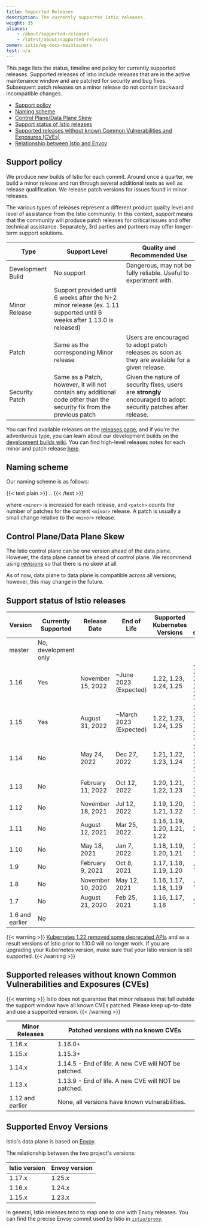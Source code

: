 ```yaml
---
title: Supported Releases
description: The currently supported Istio releases.
weight: 35
aliases:
    - /about/supported-releases
    - /latest/about/supported-releases
owner: istio/wg-docs-maintainers
test: n/a
---
```


This page lists the status, timeline and policy for currently supported releases. Supported releases of Istio include
releases that are in the active maintenance window and are patched for security and bug fixes. Subsequent patch releases
on a minor release do not contain backward incompatible changes.

- [Support policy](#support-policy)
- [Naming scheme](#naming-scheme)
- [Control Plane/Data Plane Skew](#control-planedata-plane-skew)
- [Support status of Istio releases](#support-status-of-istio-releases)
- [Supported releases without known Common Vulnerabilities and Exposures (CVEs)](#supported-releases-without-known-common-vulnerabilities-and-exposures-cves)
- [Relationship between Istio and Envoy](#supported-envoy-versions)

## Support policy

We produce new builds of Istio for each commit. Around once a quarter, we build a minor release and run through several
additional tests as well as release qualification. We release patch versions for issues found in minor releases.

The various types of releases represent a different product quality level and level of assistance from the Istio community.
In this context, *support* means that the community will produce patch releases for critical issues and offer technical
assistance. Separately, 3rd parties and partners may offer longer-term support solutions.

| Type              | Support Level                                                                                                          | Quality and Recommended Use                                                                                    |
| ----------------- | ---------------------------------------------------------------------------------------------------------------------- | -------------------------------------------------------------------------------------------------------------- |
| Development Build | No support                                                                                                             | Dangerous, may not be fully reliable. Useful to experiment with.                                               |
| Minor Release     | Support provided until 6 weeks after the N+2 minor release (ex. 1.11 supported until 6 weeks after 1.13.0 is released) |
| Patch             | Same as the corresponding Minor release                                                                                | Users are encouraged to adopt patch releases as soon as they are available for a given release.                |
| Security Patch    | Same as a Patch, however, it will not contain any additional code other than the security fix from the previous patch  | Given the nature of security fixes, users are **strongly** encouraged to adopt security patches after release. |

You can find available releases on the [releases page](https://github.com/istio/istio/releases),
and if you're the adventurous type, you can learn about our development builds on the [development builds wiki](https://github.com/istio/istio/wiki/Dev%20Builds).
You can find high-level releases notes for each minor and patch release [here](/news).

## Naming scheme

Our naming scheme is as follows:

{{< text plain >}}
<major>.<minor>.<patch>
{{< /text >}}

where `<minor>` is increased for each release, and `<patch>` counts the number of patches for the
current `<minor>` release. A patch is usually a small change relative to the `<minor>` release.

## Control Plane/Data Plane Skew

The Istio control plane can be one version ahead of the data plane. However, the data plane cannot be ahead of control plane. We recommend using [revisions](/docs/setup/upgrade/canary/) so that there is no skew at all.

As of now, data plane to data plane is compatible across all versions; however, this may change in the future.

## Support status of Istio releases

| Version         | Currently Supported  | Release Date      | End of Life            | Supported Kubernetes Versions | Tested, but not supported          |
| --------------- | -------------------- | ----------------- | ---------------------- | ----------------------------- | ---------------------------------- |
| master          | No, development only |                   |                        |                               |                                    |
| 1.16            | Yes                  | November 15, 2022 | ~June 2023 (Expected)  | 1.22, 1.23, 1.24, 1.25        | 1.16, 1.17, 1.18, 1.19, 1.20, 1.21 |
| 1.15            | Yes                  | August 31, 2022   | ~March 2023 (Expected) | 1.22, 1.23, 1.24, 1.25        | 1.16, 1.17, 1.18, 1.19, 1.20, 1.21 |
| 1.14            | No                   | May 24, 2022      | Dec 27, 2022           | 1.21, 1.22, 1.23, 1.24        | 1.16, 1.17, 1.18, 1.19, 1.20       |
| 1.13            | No                   | February 11, 2022 | Oct 12, 2022           | 1.20, 1.21, 1.22, 1.23        | 1.16, 1.17, 1.18, 1.19             |
| 1.12            | No                   | November 18, 2021 | Jul 12, 2022           | 1.19, 1.20, 1.21, 1.22        | 1.16, 1.17, 1.18                   |
| 1.11            | No                   | August 12, 2021   | Mar 25, 2022           | 1.18, 1.19, 1.20, 1.21, 1.22  | 1.16, 1.17                         |
| 1.10            | No                   | May 18, 2021      | Jan 7, 2022            | 1.18, 1.19, 1.20, 1.21        | 1.16, 1.17, 1.22                   |
| 1.9             | No                   | February 9, 2021  | Oct 8, 2021            | 1.17, 1.18, 1.19, 1.20        | 1.15, 1.16                         |
| 1.8             | No                   | November 10, 2020 | May 12, 2021           | 1.16, 1.17, 1.18, 1.19        | 1.15                               |
| 1.7             | No                   | August 21, 2020   | Feb 25, 2021           | 1.16, 1.17, 1.18              | 1.15                               |
| 1.6 and earlier | No                   |                   |                        |                               |                                    |

{{< warning >}}
[Kubernetes 1.22 removed some deprecated APIs](https://kubernetes.io/blog/2021/07/14/upcoming-changes-in-kubernetes-1-22/) and as a result versions of Istio prior to 1.10.0 will no longer work. If you are upgrading your Kubernetes version, make sure that your Istio version is still supported.
{{< /warning >}}

## Supported releases without known Common Vulnerabilities and Exposures (CVEs)

{{< warning >}}
Istio does not guarantee that minor releases that fall outside the support window have all known CVEs patched.
Please keep up-to-date and use a supported version.
{{< /warning >}}

| Minor Releases   | Patched versions with no known CVEs                  |
| ---------------- | ---------------------------------------------------- |
| 1.16.x           | 1.16.0+                                              |
| 1.15.x           | 1.15.3+                                              |
| 1.14.x           | 1.14.5 - End of life. A new CVE will NOT be patched. |
| 1.13.x           | 1.13.9 - End of life. A new CVE will NOT be patched. |
| 1.12 and earlier | None, all versions have known vulnerabilities.       |

## Supported Envoy Versions

Istio's data plane is based on [Envoy](https://github.com/envoyproxy/envoy).

The relationship between the two project's versions:

| Istio version | Envoy version |
| ------------- | ------------- |
| 1.17.x        | 1.25.x        |
| 1.16.x        | 1.24.x        |
| 1.15.x        | 1.23.x        |

In general, Istio releases tend to map one to one with Envoy releases. You can find the precise Envoy commit used by Istio in [`istio/proxy`](https://github.com/istio/proxy/blob/master/WORKSPACE#L38).